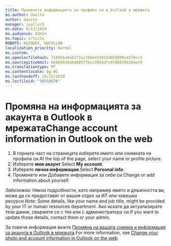 ```yaml
---
title: Променете информацията за профила си в Outlook в мрежата
ms.author: daeite
author: daeite
manager: joallard
ms.date: 6/13/2019
ms.audience: Admin
ms.topic: article
ROBOTS: NOINDEX, NOFOLLOW
localization_priority: Normal
ms.custom: ''
ms.openlocfilehash: 71895ba9ab1f2ac78bbe59415dd59099c4270cc1
ms.sourcegitcommit: 0b06093dabd685f76cc39b1d7c0f8b03883b6e79
ms.translationtype: MT
ms.contentlocale: bg-BG
ms.lasthandoff: 10/25/2019
ms.locfileid: "36510576"
---
```

# <a name="change-account-information-in-outlook-on-the-web"></a><span data-ttu-id="d7561-102">Промяна на информацията за акаунта в Outlook в мрежата</span><span class="sxs-lookup"><span data-stu-id="d7561-102">Change account information in Outlook on the web</span></span>

1. <span data-ttu-id="d7561-103">В горната част на страницата изберете името или снимката на профила си.</span><span class="sxs-lookup"><span data-stu-id="d7561-103">At the top of the page, select your name or profile picture.</span></span>
1. <span data-ttu-id="d7561-104">Изберете **моя акаунт**.</span><span class="sxs-lookup"><span data-stu-id="d7561-104">Select **My account**.</span></span>
1. <span data-ttu-id="d7561-105">Изберете **лична информация**.</span><span class="sxs-lookup"><span data-stu-id="d7561-105">Select **Personal info**.</span></span>
1. <span data-ttu-id="d7561-106">Променете или Добавете информация за себе си.</span><span class="sxs-lookup"><span data-stu-id="d7561-106">Change or add information about yourself.</span></span>

<span data-ttu-id="d7561-107">*Забележка:* Някои подробности, като например името и длъжността ви, може да се предоставят от вашия отдел за ИТ или човешки ресурси.</span><span class="sxs-lookup"><span data-stu-id="d7561-107">*Note:* Some details, like your name and job title, might be provided by your IT or human resources department.</span></span> <span data-ttu-id="d7561-108">Ако искате да актуализирате тези данни, свържете се с тях или с администратора си.</span><span class="sxs-lookup"><span data-stu-id="d7561-108">If you want to update those details, contact them or your admin.</span></span>

<span data-ttu-id="d7561-109">За повече информация вижте [Промяна на вашата снимка и информация за акаунта в Outlook в мрежата](https://support.office.com/article/b2dbb289-851d-4bed-93c3-3e136f5659ec).</span><span class="sxs-lookup"><span data-stu-id="d7561-109">For more information, see [Change your photo and account information in Outlook on the web](https://support.office.com/article/b2dbb289-851d-4bed-93c3-3e136f5659ec).</span></span>
